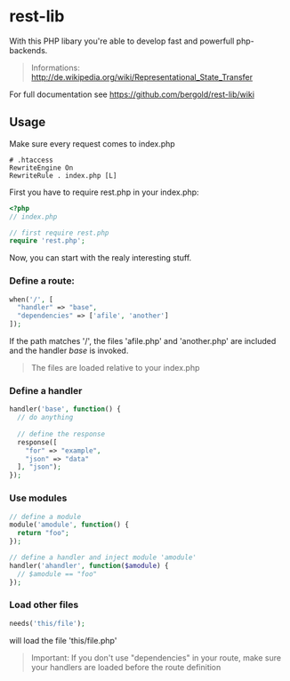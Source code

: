 rest-lib
========

With this PHP libary you're able to develop fast and powerfull php-backends.
> Informations: http://de.wikipedia.org/wiki/Representational_State_Transfer

For full documentation see https://github.com/bergold/rest-lib/wiki

Usage
-----

Make sure every request comes to index.php
```
# .htaccess
RewriteEngine On
RewriteRule . index.php [L]
```

First you have to require rest.php in your index.php:
```php
<?php
// index.php

// first require rest.php
require 'rest.php';

```

Now, you can start with the realy interesting stuff.

### Define a route:
```php
when('/', [
  "handler" => "base",
  "dependencies" => ['afile', 'another']
]);
```
If the path matches '/', the files 'afile.php' and 'another.php' are included and the handler _base_ is invoked.
> The files are loaded relative to your index.php

### Define a handler
```php
handler('base', function() {
  // do anything
  
  // define the response
  response([
    "for" => "example",
    "json" => "data"
  ], "json");
});
```

### Use modules
```php
// define a module
module('amodule', function() {
  return "foo";
});

// define a handler and inject module 'amodule'
handler('ahandler', function($amodule) {
  // $amodule == "foo"
});
```


### Load other files
```php
needs('this/file');
```
will load the file 'this/file.php'

> Important: If you don't use "dependencies" in your route, make sure your handlers are loaded before the route definition
